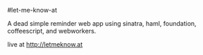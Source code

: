 #let-me-know-at

A dead simple reminder web app using sinatra, haml, foundation, coffeescript, and webworkers.

live at http://letmeknow.at
